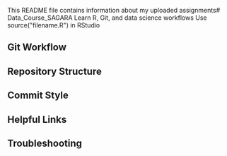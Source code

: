 This README file contains information about my uploaded assignments# Data_Course_SAGARA
Learn R, Git, and data science workflows
Use source("filename.R") in RStudio
## Git Workflow
## Repository Structure
## Commit Style
## Helpful Links
## Troubleshooting

